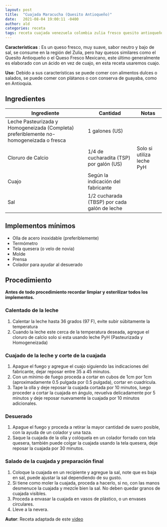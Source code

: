 ```yaml
---
layout: post
title:  "Cuajada Maracucha (Quesito Antioqueño)"
date:   2021-08-04 19:00:11 -0400
author: ald
categories: receta
tags: receta cuajada venezuela colombia zulia fresco quesito antioqueño
---
```


**Características** : Es un queso fresco, muy suave, sabor neutro y bajo de sal, se consume en la región del Zulia, pero hay quesos similares como el Quesito Antioqueño o el Queso Fresco Mexicano, este último generalmente es elaborado con un ácido en vez de cuajo, en esta receta usaremos cuajo.

**Uso**: Debido a sus características se puede comer con alimentos dulces o salados, se puede comer con plátanos o con conserva de guayaba, como en Antioquia.

## Ingredientes

Ingrediente | Cantidad | Notas
------------| ---------| -----
Leche Pasteurizada y Homogeneizada (Completa) preferiblemente no-homogeneizada o fresca | 1 galones (US) |
Cloruro de Calcio | 1/4 de cucharadita (TSP) por galón (US) | Solo si utiliza leche PyH
Cuajo | Según la indicación del fabricante | 
Sal | 1/2 cucharada (TBSP) por cada galón de leche | 

## Implementos mínimos

- Olla de acero inoxidable (preferiblemente)
- Termómetro
- Tela quesera (o velo de novia)
- Molde
- Prensa
- Colador para ayudar al desuerado

## Procedimiento

**Antes de todo procedimiento recordar limpiar y esterilizar todos los implementos.**

### Calentado de la leche
1. Calentar la leche hasta 36 grados (97 F), evite subir súbitamente la temperatura
2. Cuando la leche este cerca de la temperatura deseada, agregue el cloruro de calcio solo si esta usando leche PyH  (Pasteurizada y Homogeneizada)

### Cuajado de la leche y corte de la cuajada

1. Apague el fuego y agregue el cuajo siguiendo las indicaciones del fabricante, dejar reposar entre 35 a 45 minutos.
2. Con un mínimo de fuego proceda a cortar en cubos de 1cm por 1cm (aproximadamente 0.5 pulgada por 0.5 pulgada), cortar en cuadricula.
3. Tape la olla y deje reposar la cuajada cortada por 10 minutos, luego proceder a cortar la cuajada en ángulo, revuelva delicadamente por 5 minutos y deje reposar nuevamente la cuajada por 10 minutos adicionales.

### Desuerado
1. Apague el fuego y proceda a retirar la mayor cantidad de suero posible, con la ayuda de un colador y una taza.
2. Saque la cuajada de la olla y colóquela en un colador forrado con tela quesera, también puede colgar la cuajada usando la tela quesera, deje reposar la cuajada por 30 minutos.

### Salado de la cuajada y preparación final

1. Coloque la cuajada en un recipiente y agregue la sal, note que es baja en sal, puede ajustar la sal dependiendo de su gusto.
2. Si tiene como moler la cuajada, proceda a hacerlo, si no, con las manos desmenuce la cuajada y mezcle bien la sal. No deben quedar granos de cuajada visibles.
3.  Proceda a envasar la cuajada en vasos de plástico, o un envases circulares.
4.  Lleve a la nevera.

**Autor**: Receta adaptada de este [video](https://www.youtube.com/watch?v=wcGn8VtXQGU)